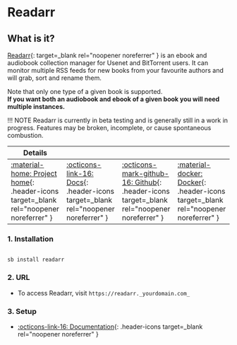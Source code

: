 # Readarr

## What is it?

[Readarr](http://readarr.com/){: target=_blank rel="noopener noreferrer" } is an ebook and audiobook collection manager for Usenet and BitTorrent users. It can monitor multiple RSS feeds for new books from your favourite authors and will grab, sort and rename them.

Note that only one type of a given book is supported. <br />
**If you want both an audiobook and ebook of a given book you will need multiple instances.**

!!! NOTE
      Readarr is currently in beta testing and is generally still in a work in progress. Features may be broken, incomplete, or cause spontaneous combustion.

| Details     |             |             |             |
|-------------|-------------|-------------|-------------|
| [:material-home: Project home](http://readarr.com/){: .header-icons target=_blank rel="noopener noreferrer" } | [:octicons-link-16: Docs](https://wiki.servarr.com/en/readarr){: .header-icons target=_blank rel="noopener noreferrer" } | [:octicons-mark-github-16: Github](https://github.com/Readarr/Readarr){: .header-icons target=_blank rel="noopener noreferrer" } | [:material-docker: Docker](https://hub.docker.com/r/hotio/readarr){: .header-icons target=_blank rel="noopener noreferrer" }|

### 1. Installation

``` shell

sb install readarr

```

### 2. URL

- To access Readarr, visit `https://readarr._yourdomain.com_`

### 3. Setup

- [:octicons-link-16: Documentation](https://wiki.servarr.com/en/readarr){: .header-icons target=_blank rel="noopener noreferrer" }
